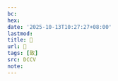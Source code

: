 ```yaml
---
bc:
hex:
date: '2025-10-13T10:27:27+08:00'
lastmod:
title: 􁘷
url: 􁘷
tags: [致]
src: DCCV
note:
---
```

